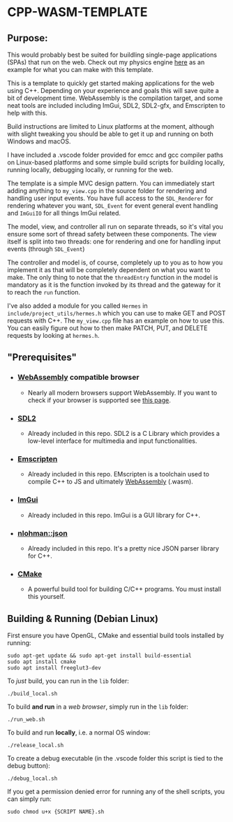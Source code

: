 # CPP-WASM-TEMPLATE 
## Purpose:

This would probably best be suited for buildling single-page applications (SPAs) that run on the web. Check out my physics engine [here](https://gaugamela.me/Telos) as an example for what you can make with this template.

This is a template to quickly get started making applications for the web using C++. Depending on your experience and goals this will save quite a bit of development time. WebAssembly is the compilation target, and some neat tools are included including ImGui, SDL2, SDL2-gfx, and Emscripten to help with this.

Build instructions are limited to Linux platforms at the moment, although with slight tweaking you should be able to get it up and running on both Windows and macOS.

I have included a .vscode folder provided for emcc and gcc compiler paths on Linux-based platforms and some simple build scripts for building locally, running locally, debugging locally, or running for the web.

The template is a simple MVC design pattern. You can immediately start adding anything to ``my_view.cpp`` in the source folder for rendering and handling user input events. You have full access to the ``SDL_Renderer`` for rendering whatever you want, ``SDL_Event`` for event general event handling and ``ImGuiIO`` for all things ImGui related.

The model, view, and controller all run on separate threads, so it's vital you ensure some sort of thread safety between these components. The view itself is split into two threads: one for rendering and one for handling input events (through ``SDL_Event``)

The controller and model is, of course, completely up to you as to how you implement it as that will be completely dependent on what you want to make. The only thing to note that the ``threadEntry`` function in the model is mandatory as it is the function invoked by its thread and the gateway for it to reach the ``run`` function.

I've also added a module for you called ``Hermes`` in ``include/project_utils/hermes.h`` which you can use to make GET and POST requests with C++. The ``my_view.cpp`` file has an example on how to use this. You can easily figure out how to then make PATCH, PUT, and DELETE requests by looking at ``hermes.h``.

## "Prerequisites"
- ### [WebAssembly](https://developer.mozilla.org/en-US/docs/WebAssembly) compatible browser
  - Nearly all modern browsers support WebAssembly. If you want to check if your browser is supported see [this page](https://caniuse.com/wasm).
- ### [SDL2](https://www.libsdl.org/)
  - Already included in this repo. SDL2 is a C Library which provides a low-level interface for multimedia and input functionalities.
- ### [Emscripten](https://emscripten.org/index.html)
  - Already included in this repo. EMscripten is a toolchain used to compile C++ to JS and ultimately [WebAssembly](https://developer.mozilla.org/en-US/docs/WebAssembly) (.wasm).
- ### [ImGui](https://github.com/ocornut/imgui)
  - Already included in this repo. ImGui is a GUI library for C++.
- ### [nlohman::json](https://github.com/nlohmann/json/releases/tag/v3.11.3)
  - Already included in this repo. It's a pretty nice JSON parser library for C++. 
- ### [CMake](https://cmake.org/)
  - A powerful build tool for building C/C++ programs. You must install this yourself.
 
## Building & Running (Debian Linux)
First ensure you have OpenGL, CMake and essential build tools installed by running:
```
sudo apt-get update && sudo apt-get install build-essential
sudo apt install cmake
sudo apt install freeglut3-dev
```
To *just* build, you can run in the ``lib`` folder:
```
./build_local.sh
```

To build **and run** in a *web browser*, simply run in the ``lib`` folder:
```
./run_web.sh
```
To build and run **locally**, i.e. a normal OS window:
```
./release_local.sh
```
To create a debug executable (in the .vscode folder this script is tied to the debug button):
```
./debug_local.sh
```
If you get a permission denied error for running any of the shell scripts, you can simply run:

```
sudo chmod u+x {SCRIPT NAME}.sh
```

